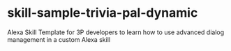 # skill-sample-trivia-pal-dynamic
Alexa Skill Template for 3P developers to learn how to use advanced dialog management in a custom Alexa skill
